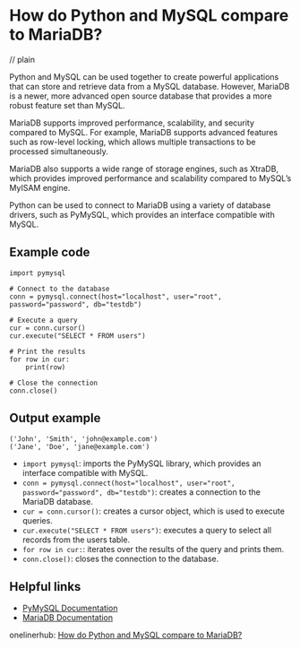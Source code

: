 # How do Python and MySQL compare to MariaDB?
// plain

Python and MySQL can be used together to create powerful applications that can store and retrieve data from a MySQL database. However, MariaDB is a newer, more advanced open source database that provides a more robust feature set than MySQL.

MariaDB supports improved performance, scalability, and security compared to MySQL. For example, MariaDB supports advanced features such as row-level locking, which allows multiple transactions to be processed simultaneously.

MariaDB also supports a wide range of storage engines, such as XtraDB, which provides improved performance and scalability compared to MySQL’s MyISAM engine.

Python can be used to connect to MariaDB using a variety of database drivers, such as PyMySQL, which provides an interface compatible with MySQL.

## Example code

```
import pymysql

# Connect to the database
conn = pymysql.connect(host="localhost", user="root", password="password", db="testdb")

# Execute a query
cur = conn.cursor()
cur.execute("SELECT * FROM users")

# Print the results
for row in cur:
    print(row)

# Close the connection
conn.close()
```

## Output example

```
('John', 'Smith', 'john@example.com')
('Jane', 'Doe', 'jane@example.com')
```

- `import pymysql`: imports the PyMySQL library, which provides an interface compatible with MySQL.
- `conn = pymysql.connect(host="localhost", user="root", password="password", db="testdb")`: creates a connection to the MariaDB database.
- `cur = conn.cursor()`: creates a cursor object, which is used to execute queries.
- `cur.execute("SELECT * FROM users")`: executes a query to select all records from the users table.
- `for row in cur:`: iterates over the results of the query and prints them.
- `conn.close()`: closes the connection to the database.

## Helpful links
- [PyMySQL Documentation](https://pymysql.readthedocs.io/en/latest/)
- [MariaDB Documentation](https://mariadb.com/kb/en/library/documentation/)

onelinerhub: [How do Python and MySQL compare to MariaDB?](https://onelinerhub.com/python-mysql/how-do-python-and-mysql-compare-to-mariadb)